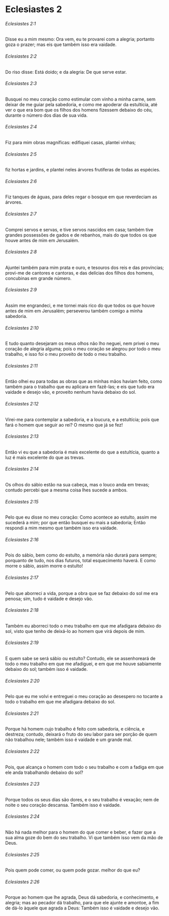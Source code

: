 # Eclesiastes 2

###### Eclesiastes 2:1

Disse eu a mim mesmo: Ora vem, eu te provarei com a alegria; portanto goza o prazer; mas eis que também isso era vaidade.

###### Eclesiastes 2:2

Do riso disse: Está doido; e da alegria: De que serve estar.

###### Eclesiastes 2:3

Busquei no meu coração como estimular com vinho a minha carne, sem deixar de me guiar pela sabedoria, e como me apoderar da estultícia, até ver o que era bom que os filhos dos homens fizessem debaixo do céu, durante o número dos dias de sua vida.

###### Eclesiastes 2:4

Fiz para mim obras magníficas: edifiquei casas, plantei vinhas;

###### Eclesiastes 2:5

fiz hortas e jardins, e plantei neles árvores frutíferas de todas as espécies.

###### Eclesiastes 2:6

Fiz tanques de águas, para deles regar o bosque em que reverdeciam as árvores.

###### Eclesiastes 2:7

Comprei servos e servas, e tive servos nascidos em casa; também tive grandes possessões de gados e de rebanhos, mais do que todos os que houve antes de mim em Jerusalém.

###### Eclesiastes 2:8

Ajuntei também para mim prata e ouro, e tesouros dos reis e das províncias; provi-me de cantores e cantoras, e das delícias dos filhos dos homens, concubinas em grande número.

###### Eclesiastes 2:9

Assim me engrandeci, e me tornei mais rico do que todos os que houve antes de mim em Jerusalém; perseverou também comigo a minha sabedoria.

###### Eclesiastes 2:10

E tudo quanto desejaram os meus olhos não lho neguei, nem privei o meu coração de alegria alguma; pois o meu coração se alegrou por todo o meu trabalho, e isso foi o meu proveito de todo o meu trabalho.

###### Eclesiastes 2:11

Então olhei eu para todas as obras que as minhas mãos haviam feito, como também para o trabalho que eu aplicara em fazê-las; e eis que tudo era vaidade e desejo vão, e proveito nenhum havia debaixo do sol.

###### Eclesiastes 2:12

Virei-me para contemplar a sabedoria, e a loucura, e a estultícia; pois que fará o homem que seguir ao rei? O mesmo que já se fez!

###### Eclesiastes 2:13

Então vi eu que a sabedoria é mais excelente do que a estultícia, quanto a luz é mais excelente do que as trevas.

###### Eclesiastes 2:14

Os olhos do sábio estão na sua cabeça, mas o louco anda em trevas; contudo percebi que a mesma coisa lhes sucede a ambos.

###### Eclesiastes 2:15

Pelo que eu disse no meu coração: Como acontece ao estulto, assim me sucederá a mim; por que então busquei eu mais a sabedoria; Então respondi a mim mesmo que também isso era vaidade.

###### Eclesiastes 2:16

Pois do sábio, bem como do estulto, a memória não durará para sempre; porquanto de tudo, nos dias futuros, total esquecimento haverá. E como morre o sábio, assim morre o estulto!

###### Eclesiastes 2:17

Pelo que aborreci a vida, porque a obra que se faz debaixo do sol me era penosa; sim, tudo é vaidade e desejo vão.

###### Eclesiastes 2:18

Também eu aborreci todo o meu trabalho em que me afadigara debaixo do sol, visto que tenho de deixá-lo ao homem que virá depois de mim.

###### Eclesiastes 2:19

E quem sabe se será sábio ou estulto? Contudo, ele se assenhoreará de todo o meu trabalho em que me afadiguei, e em que me houve sabiamente debaixo do sol; também isso é vaidade.

###### Eclesiastes 2:20

Pelo que eu me volvi e entreguei o meu coração ao desespero no tocante a todo o trabalho em que me afadigara debaixo do sol.

###### Eclesiastes 2:21

Porque há homem cujo trabalho é feito com sabedoria, e ciência, e destreza; contudo, deixará o fruto do seu labor para ser porção de quem não trabalhou nele; também isso é vaidade e um grande mal.

###### Eclesiastes 2:22

Pois, que alcança o homem com todo o seu trabalho e com a fadiga em que ele anda trabalhando debaixo do sol?

###### Eclesiastes 2:23

Porque todos os seus dias são dores, e o seu trabalho é vexação; nem de noite o seu coração descansa. Também isso é vaidade.

###### Eclesiastes 2:24

Não há nada melhor para o homem do que comer e beber, e fazer que a sua alma goze do bem do seu trabalho. Vi que também isso vem da mão de Deus.

###### Eclesiastes 2:25

Pois quem pode comer, ou quem pode gozar. melhor do que eu?

###### Eclesiastes 2:26

Porque ao homem que lhe agrada, Deus dá sabedoria, e conhecimento, e alegria; mas ao pecador dá trabalho, para que ele ajunte e amontoe, a fim de dá-lo àquele que agrada a Deus: Também isso é vaidade e desejo vão.

